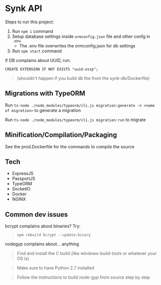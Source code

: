 # Synk API

Steps to run this project:

1. Run `npm i` command
2. Setup database settings inside `ormconfig.json` file and other confg in `.env`
    - The .env file overwrites the ormconfig.json for db settings
3. Run `npm start` command

If DB complains about UUID, run:

`CREATE EXTENSION IF NOT EXISTS "uuid-ossp";`

>(shouldn't happen if you build db the from the synk-db/Dockerfile)

## Migrations with TypeORM

Run `ts-node ./node_modules/typeorm/cli.js migration:generate -n <name of migration>` to generate a migration

Run `ts-node ./node_modules/typeorm/cli.js migration:run` to migrate

## Minification/Compilation/Packaging

See the prod.Dockerfile for the commands to compile the source

## Tech

- ExpressJS
- PassportJS
- TypeORM
- SocketIO
- Docker
- NGINX

## Common dev issues

bcrypt complains about binaries? Try:

> `npm rebuild bcrypt --update-binary`

nodegyp complains about... anything

> Find and install the C build (like windows-build-tools or whatever your OS is)

> Make sure to have Python 2.7 installed

> Follow the instructions to build node-gyp from source step by step
